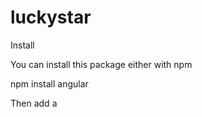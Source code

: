 # luckystar


Install


You can install this package either with npm 


npm install angular

Then add a <script> to your index.html:

<script src="/node_modules/angular/angular.js"></script>